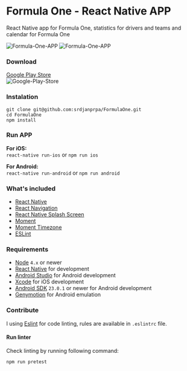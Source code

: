 # Formula One - React Native APP

React Native app for Formula One, statistics for drivers and teams and calendar for Formula One

![Formula-One-APP](https://raw.githubusercontent.com/srdjanprpa/FormulaOne/master/assets/AppScreen/AppImg-1.png)
![Formula-One-APP](https://raw.githubusercontent.com/srdjanprpa/FormulaOne/master/assets/AppScreen/AppImg-2.png)

### Download
[Google Play Store](https://play.google.com/store/apps/details?id=com.formula1info)  
![Google-Play-Store](https://raw.githubusercontent.com/srdjanprpa/FormulaOne/master/assets/info/GooglePlayStore.png)

### Instalation

```shell
git clone git@github.com:srdjanprpa/FormulaOne.git
cd FormulaOne
npm install
```

### Run APP
**For iOS:**   
`react-native run-ios` or `npm run ios`

**For Android:**   
`react-native run-android` or `npm run android`

### What's included

- [React Native](https://facebook.github.io/react-native/)
- [React Navigation](https://github.com/react-community/react-navigation)
- [React Native Splash Screen](https://github.com/crazycodeboy/react-native-splash-screen)
- [Moment](https://github.com/moment/moment)
- [Moment Timezone](https://github.com/moment/moment)
- [ESLint](http://eslint.org/)

### Requirements

- [Node](https://nodejs.org) `4.x` or newer
- [React Native](http://facebook.github.io/react-native/docs/getting-started.html) for development
- [Android Studio](https://developer.android.com/studio/index.html) for Android development
- [Xcode](https://developer.apple.com/xcode/) for iOS development
- [Android SDK](https://developer.android.com/sdk/) `23.0.1` or newer for Android development
- [Genymotion](https://www.genymotion.com/) for Android emulation

### Contribute

I using [Eslint](http://eslint.org) for code linting, rules are available in `.eslintrc` file.


#### Run linter

Check linting by running following command:

`npm run pretest`
